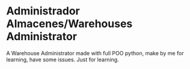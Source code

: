 # Administrador Almacenes/Warehouses Administrator

A Warehouse Administrator made with full POO python, make by me for learning, have some issues. Just for learning.
